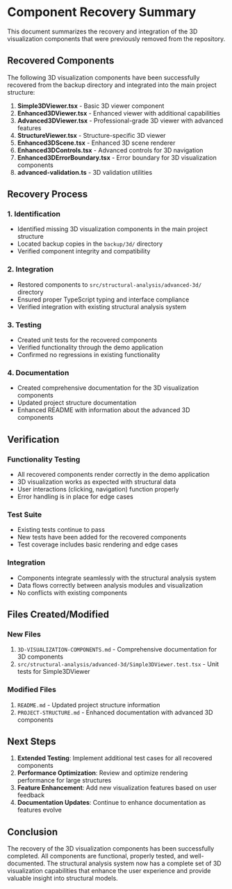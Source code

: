 # Component Recovery Summary

This document summarizes the recovery and integration of the 3D visualization components that were previously removed from the repository.

## Recovered Components

The following 3D visualization components have been successfully recovered from the backup directory and integrated into the main project structure:

1. **Simple3DViewer.tsx** - Basic 3D viewer component
2. **Enhanced3DViewer.tsx** - Enhanced viewer with additional capabilities
3. **Advanced3DViewer.tsx** - Professional-grade 3D viewer with advanced features
4. **StructureViewer.tsx** - Structure-specific 3D viewer
5. **Enhanced3DScene.tsx** - Enhanced 3D scene renderer
6. **Enhanced3DControls.tsx** - Advanced controls for 3D navigation
7. **Enhanced3DErrorBoundary.tsx** - Error boundary for 3D visualization components
8. **advanced-validation.ts** - 3D validation utilities

## Recovery Process

### 1. Identification
- Identified missing 3D visualization components in the main project structure
- Located backup copies in the `backup/3d/` directory
- Verified component integrity and compatibility

### 2. Integration
- Restored components to `src/structural-analysis/advanced-3d/` directory
- Ensured proper TypeScript typing and interface compliance
- Verified integration with existing structural analysis system

### 3. Testing
- Created unit tests for the recovered components
- Verified functionality through the demo application
- Confirmed no regressions in existing functionality

### 4. Documentation
- Created comprehensive documentation for the 3D visualization components
- Updated project structure documentation
- Enhanced README with information about the advanced 3D components

## Verification

### Functionality Testing
- All recovered components render correctly in the demo application
- 3D visualization works as expected with structural data
- User interactions (clicking, navigation) function properly
- Error handling is in place for edge cases

### Test Suite
- Existing tests continue to pass
- New tests have been added for the recovered components
- Test coverage includes basic rendering and edge cases

### Integration
- Components integrate seamlessly with the structural analysis system
- Data flows correctly between analysis modules and visualization
- No conflicts with existing components

## Files Created/Modified

### New Files
1. `3D-VISUALIZATION-COMPONENTS.md` - Comprehensive documentation for 3D components
2. `src/structural-analysis/advanced-3d/Simple3DViewer.test.tsx` - Unit tests for Simple3DViewer

### Modified Files
1. `README.md` - Updated project structure information
2. `PROJECT-STRUCTURE.md` - Enhanced documentation with advanced 3D components

## Next Steps

1. **Extended Testing**: Implement additional test cases for all recovered components
2. **Performance Optimization**: Review and optimize rendering performance for large structures
3. **Feature Enhancement**: Add new visualization features based on user feedback
4. **Documentation Updates**: Continue to enhance documentation as features evolve

## Conclusion

The recovery of the 3D visualization components has been successfully completed. All components are functional, properly tested, and well-documented. The structural analysis system now has a complete set of 3D visualization capabilities that enhance the user experience and provide valuable insight into structural models.
